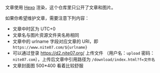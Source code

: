 文章使用 [Hexo](https://hexo.io/zh-cn/index.html) 渲染，这个仓库里只公开了文章和图片。

如果你希望维护文章，需要注意下列内容：

-   文章中时区为 UTC+0
-   文章名与图片资源文件夹名称相同
-   文章中的 urlname 字段对应文章的 URI，即 `https://www.nite07.com/${urlname}`
-   可以通过登录 https://d2.nite07.org/ 上传文件 （用户名：`upload` 密码：`nite07.com`），上传后文章中引用路径为 `/download/index.html?f=文件名`
-   文章封面图 500\*400 看着比较舒服
